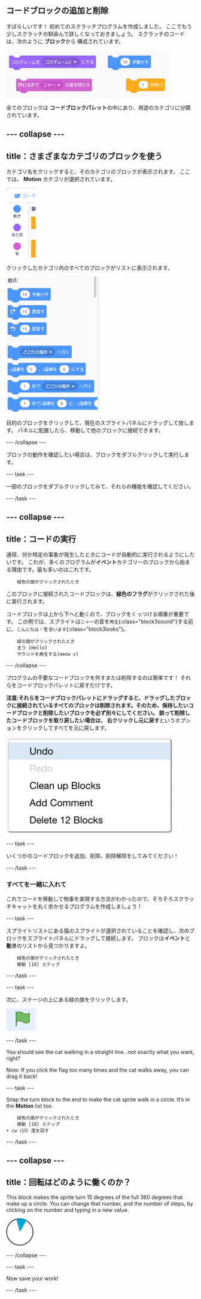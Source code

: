 ## コードブロックの追加と削除

すばらしいです！ 初めてのスクラッチプログラムを作成しました。 ここでもう少しスクラッチの馴染んで詳しくなっておきましょう。 スクラッチのコードは、次のように **ブロック**から 構成されています。

![](images/code1.png)

全てのブロックは **コードブロックパレット**の中にあり、用途のカテゴリに分類されています。

## \--- collapse \---

## title：さまざまなカテゴリのブロックを使う

カテゴリ名をクリックすると、そのカテゴリのブロックが表示されます。 ここでは、 **Motion** カテゴリが選択されています。

![](images/code2a.png)

クリックしたカテゴリ内のすべてのブロックがリストに表示されます。

![](images/code2b.png)

目的のブロックをクリックして、現在のスプライトパネルにドラッグして放します。 パネルに配置したら、移動して他のブロックに接続できます。

\--- /collapse \---

ブロックの動作を確認したい場合は、ブロックをダブルクリックして実行します。

\--- task \---

一部のブロックをダブルクリックしてみて、それらの機能を確認してください。

\--- /task \---

## \--- collapse \---

## title：コードの実行

通常、何か特定の事象が発生したときにコードが自動的に実行されるようにしたいです。 これが、多くのプログラムが**イベント**カテゴリーのブロックから始まる理由です。最も多いのはこれです。

```blocks3
    緑色の旗がクリックされたとき
```

このブロックに接続されたコードブロックは、**緑色のフラグ**がクリックされた後に実行されます。

コードブロックは上から下へと動くので、ブロックをくっつける順番が重要です。 この例では、スプライトは`ニャー`の音を`再生`{:class="block3sound"}する前に、`こんにちは！`を`言います`{:class="block3looks"}。

```blocks3
    緑の旗がクリックされたとき
    言う [Hello]
    サウンドを再生する[meow v]
```

\--- /collapse \---

プログラムの不要なコードブロックを外すまたは削除するのは簡単です！ それらをコードブロックパレットに戻すだけです。

**注意:**それらをコードブロックパレットにドラッグすると、ドラッグしたブロックに接続されているすべてのブロックは削除されます。そのため、保持したいコードブロックと削除したいブロックを必ず別々にしてください。 誤って削除したコードブロックを取り戻したい場合は、 右クリックし**元に戻す**というオプションをクリックしてすべてを元に戻します。

![](images/code6.png)

\--- task \---

いくつかのコードブロックを追加、削除、削除解除をしてみてください！

\--- /task \---

### すべてを一緒に入れて

これでコードを移動して物事を実現する方法がわかったので、そろそろスクラッチキャットを丸く歩かせるプログラムを作成しましょう！

\--- task \---

スプライトリストにある猫のスプライトが選択されていることを確認し、次のブロックをスプライトパネルにドラッグして接続します。 ブロックは**イベント**と**動き**のリストから見つかりますよ。

```blocks3
    緑色の旗がクリックされたとき
    移動 [10] ステップ
```

\--- /task \---

\--- task \---

次に、ステージの上にある緑の旗をクリックします。

![](images/code7.png)

\--- /task \---

You should see the cat walking in a straight line...not exactly what you want, right?

Note: If you click the flag too many times and the cat walks away, you can drag it back!

\--- task \---

Snap the turn block to the end to make the cat sprite walk in a circle. It’s in the **Motion** list too.

```blocks3
    緑色の旗がクリックされたとき
    移動 [10] ステップ
+ cw（15）度を回す
```

\--- /task \---

## \--- collapse \---

## title：回転はどのように働くのか？

This block makes the sprite turn 15 degrees of the full 360 degrees that make up a circle. You can change that number, and the number of steps, by clicking on the number and typing in a new value.

![](images/code9.png)

\--- /collapse \---

\--- task \---

Now save your work!

\--- /task \---